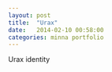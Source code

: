 ```yaml
---
layout: post
title:  "Urax"
date:   2014-02-10 00:58:00
categories: minna portfolio
---
```


Urax identity